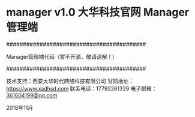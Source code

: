 # manager v1.0 大华科技官网 Manager管理端


########################################## 

Manager管理端代码（暂不开源，敬请谅解！）

########################################## 


技术支持：西安大华时代网络科技有限公司
官网地址：https://www.xadhsd.com
联系电话：17792261329
电子邮箱：361604199@qq.com

2018年11月
